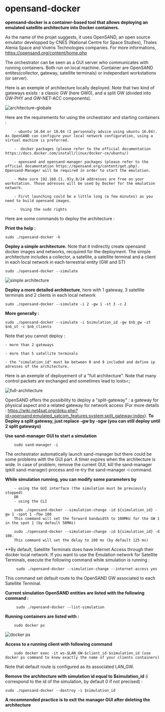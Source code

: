 # opensand-docker

**opensand-docker is a container-based tool that allows deploying an emulated satellite architecture into Docker containers.**

As the name of the projet suggests, it uses OpenSAND, an open source emulator developped by CNES (National Centre for Space Studies), Thales Alenia Space and Vivéris Technologies companies. For more informations, https://opensand.org/content/home.php

The orchestrator can be seen as a GUI server who communicates with running containers. Both run on local machine. Container are OpenSAND entites(collector, gateway, satellite terminals) or independant workstations (or server).

Here is an exemple of architecture locally deployed. Note that two kind of gateways exists : a classic GW (here GW0), and a split GW (divided into GW-PHY and GW-NET-ACC components). 

![architecture-globale](https://zupimages.net/up/20/09/ax2d.png)

Here are the requirements for using the orchestrator and starting containers :

        - ubuntu 16.04 or 18.04 (I personnaly advice using ubuntu 16.04). As OpenSAND can configure your local network configuration, using a virtual machine is preferred.
        
        -  docker packages (please refer to the official documentation https://docs.docker.com/install/linux/docker-ce/ubuntu/)
        
        - opensand and opensand-manager packages (please refer to the official documentation https://opensand.org/content/get.php). Opensand-Manager will be required in order to start the emulation.
        
        - Make sure 192.168.{1..9}y.0/24 addresses are free on your workstation. Those adresses will be used by Docker for the emulation network.
        
        - First launching could be a little long (a few minutes) as you need to build opensand images.
        
        -  Using the sudo rights
        
Here are some commands to deploy the architecture :

**Print the help :**

    sudo ./opensand-docker -h 
  
 **Deploy a simple architecture.** Note that it indirectly create opensand docker images and networks, recquired for the deployment.
 The simple architecture includes a collector, a satellite, a satellite terminal and a client in each local network in each terrestrial entity (GW and ST)
  
    sudo ./opensand-docker --simulate
    
 ![simple architecture](https://zupimages.net/up/20/09/3d7j.png)
  
**Deploy a more detailed architecture**, here with 1 gateway, 3 satellite terminals and 2 clients in each local network
  
    sudo ./opensand-docker --simulate -i 2 -gw 1 -st 3 -c 2 
    
  
**More generally :**

    sudo ./opensand-docker --simulate -i $simulation_id -gw $nb_gw -st $nb_st -c $nb_clients
    
  Note that you cannot deploy :
  
    - more than 2 gateways
  
    - more than 5 satellite terminals
    
    - the "simulation_id" must be between 0 and 9 included and define ip adresses of the architecture.  
 
 Here is an exemple of deployement of a "full architecture". Note that many control packets are exchanged and sometimes lead to losts<;
 
 ![full-architecture](https://zupimages.net/up/20/09/vs8j.png)

    
OpenSAND offers the possibility to deploy a "split-gateway" : a gateway for physical aspect and a related gateway for network access (For more details : https://wiki.net4sat.org/doku.php?id=opensand:emulated_satcom_features:system:split_gateway:index). **To Deploy a split gateway, just replace -gw by -sgw (you can still deploy until 2 split gateways)**

**Use sand-manager GUI to start a simulation**

        sudo sand-manager -i
        
 The orchestrator automatically launch sand-manager but there could be some problems with the GUI part. A timer expires when the architecture is wide. In case of problem, remove the current GUI, kill the sand-manager (pkill sand-manager) process and re-try the sand-manager -i command.

**While simulation running, you can modify some parameters by**
        
        - using the GUI interface (the simulation must be previously stopped)
        OR
        - using the CLI
        
        sudo ./opensand-docker --simulation-change -id ${simulation_id} -gw 1 -spot 1 -fbw 100
        This command will set the forward bandwidth to 100MHz for the GW 1 in the spot 1 (by default 50MHz)
     
        sudo ./opensand-docker --simulation-change -id ${simulation_id} -d 100.
        This command will set the delay to 100 ms (by default 125 ms)
        

**By default, Satellite Terminals does have Internet Access through their docker local network. If you want to use the Emulation network for Satellite Terminals, execute the following command while simulation is running :

                
         sudo ./opensand-docker --simulation-change --internet-access yes
         
 This command set default route to the OpenSAND GW associated to each Satellite Terminal.
 
 **Current simulation OpenSAND entities are listed with the following command :**
         
         sudo ./opensand-docker --list-simulation

**Running containers are listed with :**

        sudo docker ps 
        
![docker ps](https://zupimages.net/up/20/09/nmen.png)
        
**Access to a running client with following command**
 
        sudo docker exec -it ws-$LAN_GW-$client_id-$simulation_id (use docker ps command to know exactly the name of your clients containers)
        
Note that default route is configured as its associated LAN_GW.


  **Remove the architecture with simulation id equal to $simulation_id** (i correspond to the id of the simulation, by default 0 if not precised) : 
 
    sudo ./opensand-docker --destroy -i $simulation_id
    
 **A recommended practice is to exit the manager GUI after deleting the architecture**
    
   
  
